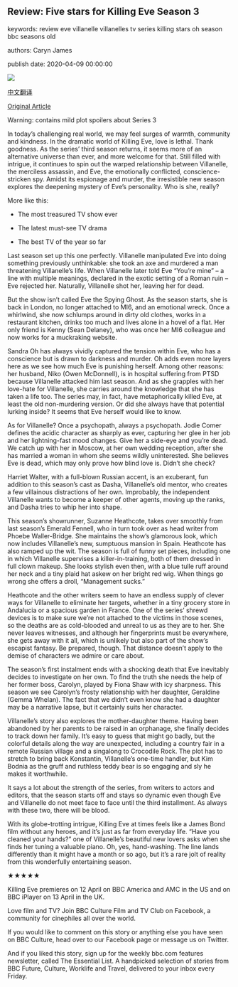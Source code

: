 ## Review: Five stars for Killing Eve Season 3

keywords: review eve villanelle villanelles tv series killing stars oh season bbc seasons old

authors: Caryn James

publish date: 2020-04-09 00:00:00

![](https://ichef.bbci.co.uk/wwfeatures/live/624_351/images/live/p0/89/2v/p0892v66.jpg)

[中文翻译](Review%3A%20Five%20stars%20for%20Killing%20Eve%20Season%203_zh.md)

[Original Article](https://www.bbc.com/culture/story/20200409-review-five-stars-for-killing-eve-season-3)

Warning: contains mild plot spoilers about Series 3

In today’s challenging real world, we may feel surges of warmth, community and kindness. In the dramatic world of Killing Eve, love is lethal. Thank goodness. As the series’ third season returns, it seems more of an alternative universe than ever, and more welcome for that. Still filled with intrigue, it continues to spin out the warped relationship between Villanelle, the merciless assassin, and Eve, the emotionally conflicted, conscience-stricken spy. Amidst its espionage and murder, the irresistible new season explores the deepening mystery of Eve’s personality. Who is she, really?

More like this:

- The most treasured TV show ever

- The latest must-see TV drama

- The best TV of the year so far



Last season set up this one perfectly. Villanelle manipulated Eve into doing something previously unthinkable: she took an axe and murdered a man threatening Villanelle’s life. When Villanelle later told Eve “You’re mine” – a line with multiple meanings, declared in the exotic setting of a Roman ruin ­– Eve rejected her. Naturally, Villanelle shot her, leaving her for dead.

But the show isn’t called Eve the Spying Ghost. As the season starts, she is back in London, no longer attached to MI6, and an emotional wreck. Once a whirlwind, she now schlumps around in dirty old clothes, works in a restaurant kitchen, drinks too much and lives alone in a hovel of a flat. Her only friend is Kenny (Sean Delaney), who was once her MI6 colleague and now works for a muckraking website.

Sandra Oh has always vividly captured the tension within Eve, who has a conscience but is drawn to darkness and murder. Oh adds even more layers here as we see how much Eve is punishing herself. Among other reasons: her husband, Niko (Owen McDonnell), is in hospital suffering from PTSD because Villanelle attacked him last season. And as she grapples with her love-hate for Villanelle, she carries around the knowledge that she has taken a life too. The series may, in fact, have metaphorically killed Eve, at least the old non-murdering version. Or did she always have that potential lurking inside? It seems that Eve herself would like to know.

As for Villanelle? Once a psychopath, always a psychopath. Jodie Comer defines the acidic character as sharply as ever, capturing her glee in her job and her lightning-fast mood changes. Give her a side-eye and you’re dead. We catch up with her in Moscow, at her own wedding reception, after she has married a woman in whom she seems wildly uninterested. She believes Eve is dead, which may only prove how blind love is. Didn’t she check?

Harriet Walter, with a full-blown Russian accent, is an exuberant, fun addition to this season’s cast as Dasha, Villanelle’s old mentor, who creates a few villainous distractions of her own. Improbably, the independent Villanelle wants to become a keeper of other agents, moving up the ranks, and Dasha tries to whip her into shape.

This season’s showrunner, Suzanne Heathcote, takes over smoothly from last season’s Emerald Fennell, who in turn took over as head writer from Phoebe Waller-Bridge. She maintains the show’s glamorous look, which now includes Villanelle’s new, sumptuous mansion in Spain. Heathcote has also ramped up the wit. The season is full of funny set pieces, including one in which Villanelle supervises a killer-in-training, both of them dressed in full clown makeup. She looks stylish even then, with a blue tulle ruff around her neck and a tiny plaid hat askew on her bright red wig. When things go wrong she offers a droll, “Management sucks.”

Heathcote and the other writers seem to have an endless supply of clever ways for Villanelle to eliminate her targets, whether in a tiny grocery store in Andalucia or a spacious garden in France. One of the series’ shrewd devices is to make sure we’re not attached to the victims in those scenes, so the deaths are as cold-blooded and unreal to us as they are to her. She never leaves witnesses, and although her fingerprints must be everywhere, she gets away with it all, which is unlikely but also part of the show’s escapist fantasy. Be prepared, though. That distance doesn’t apply to the demise of characters we admire or care about.

The season’s first instalment ends with a shocking death that Eve inevitably decides to investigate on her own. To find the truth she needs the help of her former boss, Carolyn, played by Fiona Shaw with icy sharpness. This season we see Carolyn’s frosty relationship with her daughter, Geraldine (Gemma Whelan). The fact that we didn’t even know she had a daughter may be a narrative lapse, but it certainly suits her character.

Villanelle’s story also explores the mother-daughter theme. Having been abandoned by her parents to be raised in an orphanage, she finally decides to track down her family. It’s easy to guess that might go badly, but the colorful details along the way are unexpected, including a country fair in a remote Russian village and a singalong to Crocodile Rock. The plot has to stretch to bring back Konstantin, Villanelle’s one-time handler, but Kim Bodnia as the gruff and ruthless teddy bear is so engaging and sly he makes it worthwhile.

It says a lot about the strength of the series, from writers to actors and editors, that the season starts off and stays so dynamic even though Eve and Villanelle do not meet face to face until the third installment. As always with these two, there will be blood.

With its globe-trotting intrigue, Killing Eve at times feels like a James Bond film without any heroes, and it’s just as far from everyday life. “Have you cleaned your hands?” one of Villanelle’s beautiful new lovers asks when she finds her tuning a valuable piano. Oh, yes, hand-washing. The line lands differently than it might have a month or so ago, but it’s a rare jolt of reality from this wonderfully entertaining season.

★★★★★

Killing Eve premieres on 12 April on BBC America and AMC in the US and on BBC iPlayer on 13 April in the UK.

Love film and TV? Join BBC Culture Film and TV Club on Facebook, a community for cinephiles all over the world.

If you would like to comment on this story or anything else you have seen on BBC Culture, head over to our Facebook page or message us on Twitter.

And if you liked this story, sign up for the weekly bbc.com features newsletter, called The Essential List. A handpicked selection of stories from BBC Future, Culture, Worklife and Travel, delivered to your inbox every Friday.